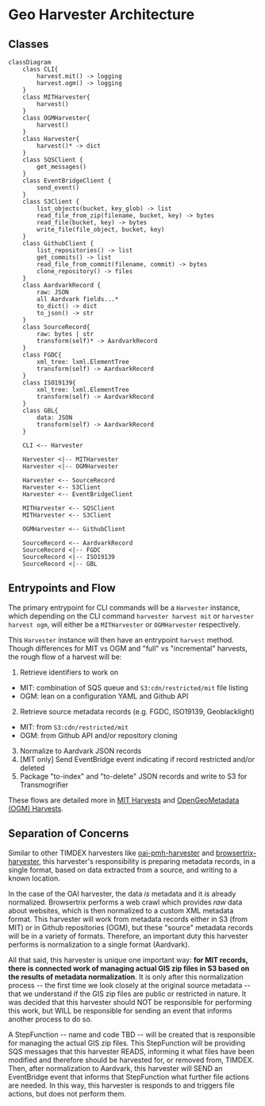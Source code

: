 # Geo Harvester Architecture

## Classes

```mermaid
classDiagram
    class CLI{
        harvest.mit() -> logging
        harvest.ogm() -> logging
    }
    class MITHarvester{
        harvest()
    }
    class OGMHarvester{
        harvest()
    }
    class Harvester{
        harvest()* -> dict
    }
    class SQSClient {
        get_messages()
    }
    class EventBridgeClient {
        send_event()
    }
    class S3Client {
        list_objects(bucket, key_glob) -> list
        read_file_from_zip(filename, bucket, key) -> bytes
        read_file(bucket, key) -> bytes
        write_file(file_object, bucket, key)
    }
    class GithubClient {
        list_repositories() -> list
        get_commits() -> list
        read_file_from_commit(filename, commit) -> bytes
        clone_repository() -> files
    }
    class AardvarkRecord {
        raw: JSON
        all Aardvark fields...*
        to_dict() -> dict
        to_json() -> str
    }
    class SourceRecord{
        raw: bytes | str
        transform(self)* -> AardvarkRecord
    }
    class FGDC{
        xml_tree: lxml.ElementTree
        transform(self) -> AardvarkRecord
    }
    class ISO19139{
        xml_tree: lxml.ElementTree
        transform(self) -> AardvarkRecord
    }
    class GBL{
        data: JSON
        transform(self) -> AardvarkRecord
    }
    
    CLI <-- Harvester
    
    Harvester <|-- MITHarvester
    Harvester <|-- OGMHarvester
    
    Harvester <-- SourceRecord
    Harvester <-- S3Client
    Harvester <-- EventBridgeClient
    
    MITHarvester <-- SQSClient
    MITHarvester <-- S3Client

    OGMHarvester <-- GithubClient
    
    SourceRecord <-- AardvarkRecord
    SourceRecord <|-- FGDC
    SourceRecord <|-- ISO19139
    SourceRecord <|-- GBL
```

## Entrypoints and Flow

The primary entrypoint for CLI commands will be a `Harvester` instance, which depending on the CLI command `harvester harvest mit` or `harvester harvest ogm`, will either be a `MITHarvester` or `OGMHarvester` respectively.

This `Harvester` instance will then have an entrypoint `harvest` method.  Though differences for MIT vs OGM and "full" vs "incremental" harvests, the rough flow of a harvest will be:

1. Retrieve identifiers to work on
  - MIT: combination of SQS queue and `S3:cdn/restricted/mit` file listing
  - OGM: lean on a configuration YAML and Github API
2. Retrieve source metadata records (e.g. FGDC, ISO19139, Geoblacklight)
  - MIT: from `S3:cdn/restricted/mit`
  - OGM: from Github API and/or repository cloning
3. Normalize to Aardvark JSON records
4. [MIT only] Send EventBridge event indicating if record restricted and/or deleted
5. Package "to-index" and "to-delete" JSON records and write to S3 for Transmogrifier

These flows are detailed more in [MIT Harvests](mit_harvests.md) and [OpenGeoMetadata (OGM) Harvests](ogm_harvests.md).

## Separation of Concerns

Similar to other TIMDEX harvesters like [oai-pmh-harvester](https://github.com/MITLibraries/oai-pmh-harvester) and [browsertrix-harvester](https://github.com/MITLibraries/browsertrix-harvester), this harvester's responsibility is preparing metadata records, in a single format, based on data extracted from a source, and writing to a known location.

In the case of the OAI harvester, the data _is_ metadata and it _is_ already normalized.  Browsertrix performs a web crawl which provides _raw_ data about websites, which is then normalized to a custom XML metadata format.  This harvester will work from metadata records either in S3 (from MIT) or in Github repositories (OGM), but these "source" metadata records will be in a variety of formats.  Therefore, an important duty this harvester performs is normalization to a single format (Aardvark).

All that said, this harvester is unique one important way: **for MIT records, there is connected work of managing actual GIS zip files in S3 based on the results of metadata normalization**.  It is only after this normalization process -- the first time we look closely at the original source metadata -- that we understand if the GIS zip files are public or restricted in nature.  It was decided that this harvester should NOT be responsible for performing this work, but WILL be responsible for sending an event that informs another process to do so.

A StepFunction -- name and code TBD -- will be created that is responsible for managing the actual GIS zip files.  This StepFunction will be providing SQS messages that this harvester READS, informing it what files have been modified and therefore should be harvested for, or removed from, TIMDEX.  Then, after normalization to Aardvark, this harvester will SEND an EventBridge event that informs that StepFunction what further file actions are needed.  In this way, this harvester is responds to and triggers file actions, but does not perform them.
